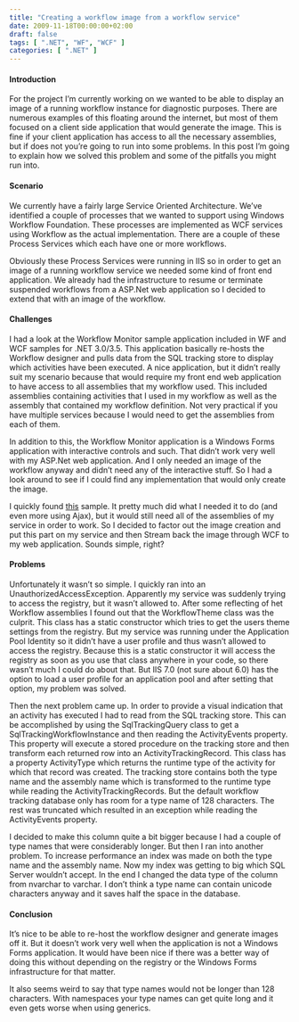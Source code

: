 ```yaml
---
title: "Creating a workflow image from a workflow service"
date: 2009-11-18T00:00:00+02:00
draft: false
tags: [ ".NET", "WF", "WCF" ]
categories: [ ".NET" ]
---
```


#### Introduction

For the project I’m currently working on we wanted to be able to display an image of a running workflow instance for diagnostic purposes. There are numerous examples of this floating around the internet, but most of them focused on a client side application that would generate the image. This is fine if your client application has access to all the necessary assemblies, but if does not you’re going to run into some problems. In this post I’m going to explain how we solved this problem and some of the pitfalls you might run into.

#### Scenario

We currently have a fairly large Service Oriented Architecture. We’ve identified a couple of processes that we wanted to support using Windows Workflow Foundation. These processes are implemented as WCF services using Workflow as the actual implementation. There are a couple of these Process Services which each have one or more workflows.

Obviously these Process Services were running in IIS so in order to get an image of a running workflow service we needed some kind of front end application. We already had the infrastructure to resume or terminate suspended workflows from a ASP.Net web application so I decided to extend that with an image of the workflow.

#### Challenges

I had a look at the Workflow Monitor sample application included in WF and WCF samples for .NET 3.0/3.5\. This application basically re-hosts the Workflow designer and pulls data from the SQL tracking store to display which activities have been executed. A nice application, but it didn’t really suit my scenario because that would require my front end web application to have access to all assemblies that my workflow used. This included assemblies containing activities that I used in my workflow as well as the assembly that contained my workflow definition. Not very practical if you have multiple services because I would need to get the assemblies from each of them.

In addition to this, the Workflow Monitor application is a Windows Forms application with interactive controls and such. That didn’t work very well with my ASP.Net web application. And I only needed an image of the workflow anyway and didn’t need any of the interactive stuff. So I had a look around to see if I could find any implementation that would only create the image.

I quickly found [this](http://www.masteringbiztalk.com/blogs/jon/PermaLink,guid,79f45d4d-6e5a-437b-a230-d7df13ae18e7.aspx) sample. It pretty much did what I needed it to do (and even more using Ajax), but it would still need all of the assemblies of my service in order to work. So I decided to factor out the image creation and put this part on my service and then Stream back the image through WCF to my web application. Sounds simple, right?

#### Problems

Unfortunately it wasn’t so simple. I quickly ran into an UnauthorizedAccessException. Apparently my service was suddenly trying to access the registry, but it wasn’t allowed to. After some reflecting of het Workflow assemblies I found out that the WorkflowTheme class was the culprit. This class has a static constructor which tries to get the users theme settings from the registry. But my service was running under the Application Pool Identity so it didn’t have a user profile and thus wasn’t allowed to access the registry. Because this is a static constructor it will access the registry as soon as you use that class anywhere in your code, so there wasn’t much I could do about that. But IIS 7.0 (not sure about 6.0) has the option to load a user profile for an application pool and after setting that option, my problem was solved.

Then the next problem came up. In order to provide a visual indication that an activity has executed I had to read from the SQL tracking store. This can be accomplished by using the SqlTrackingQuery class to get a SqlTrackingWorkflowInstance and then reading the ActivityEvents property. This property will execute a stored procedure on the tracking store and then transform each returned row into an ActivityTrackingRecord. This class has a property ActivityType which returns the runtime type of the activity for which that record was created. The tracking store contains both the type name and the assembly name which is transformed to the runtime type while reading the ActivityTrackingRecords. But the default workflow tracking database only has room for a type name of 128 characters. The rest was truncated which resulted in an exception while reading the ActivityEvents property.

I decided to make this column quite a bit bigger because I had a couple of type names that were considerably longer. But then I ran into another problem. To increase performance an index was made on both the type name and the assembly name. Now my index was getting to big which SQL Server wouldn’t accept. In the end I changed the data type of the column from nvarchar to varchar. I don’t think a type name can contain unicode characters anyway and it saves half the space in the database.

#### Conclusion

It’s nice to be able to re-host the workflow designer and generate images off it. But it doesn’t work very well when the application is not a Windows Forms application. It would have been nice if there was a better way of doing this without depending on the registry or the Windows Forms infrastructure for that matter.

It also seems weird to say that type names would not be longer than 128 characters. With namespaces your type names can get quite long and it even gets worse when using generics.
